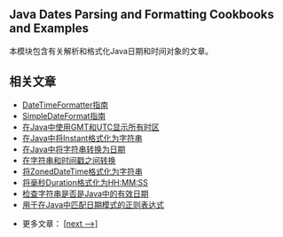 ## Java Dates Parsing and Formatting Cookbooks and Examples

本模块包含有关解析和格式化Java日期和时间对象的文章。

## 相关文章

+ [DateTimeFormatter指南](docs/DateTimeFormatter指南.md)
+ [SimpleDateFormat指南](docs/SimpleDateFormat指南.md)
+ [在Java中使用GMT和UTC显示所有时区](docs/在Java中使用GMT和UTC显示所有时区.md)
+ [在Java中将Instant格式化为字符串](docs/在Java中将Instant格式化为字符串.md)
+ [在Java中将字符串转换为日期](docs/在Java中将字符串转换为日期.md)
+ [在字符串和时间戳之间转换](docs/在字符串和时间戳之间转换.md)
+ [将ZonedDateTime格式化为字符串](docs/将ZonedDateTime格式化为字符串.md)
+ [将毫秒Duration格式化为HH:MM:SS](docs/将毫秒持续时间格式化为HHMMSS.md)
+ [检查字符串是否是Java中的有效日期](docs/检查字符串是否是Java中的有效日期.md)
+ [用于在Java中匹配日期模式的正则表达式](docs/用于在Java中匹配日期模式的正则表达式.md)

- 更多文章： [[next -->]](../java-datetime-string-2/README.md)